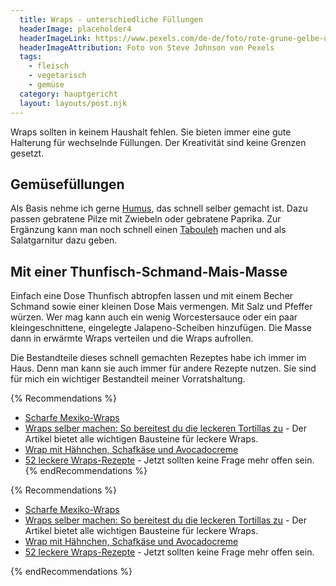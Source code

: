 ```yaml
---
  title: Wraps - unterschiedliche Füllungen
  headerImage: placeholder4
  headerImageLink: https://www.pexels.com/de-de/foto/rote-grune-gelbe-und-blaue-abstrakte-malerei-1283208/
  headerImageAttribution: Foto von Steve Johnson von Pexels
  tags:
    - fleisch
    - vegetarisch
    - gemüse
  category: hauptgericht
  layout: layouts/post.njk
---
```


Wraps sollten in keinem Haushalt fehlen. Sie bieten immer eine gute Halterung für wechselnde Füllungen. Der Kreativität sind keine Grenzen gesetzt.

## Gemüsefüllungen

Als Basis nehme ich gerne [Humus](/rezepte/humus.html), das schnell selber gemacht ist. Dazu passen gebratene Pilze mit Zwiebeln oder gebratene Paprika. Zur Ergänzung kann man noch schnell einen [Tabouleh](/rezepte/tabouleh.html) machen und als Salatgarnitur dazu geben.

## Mit einer Thunfisch-Schmand-Mais-Masse

Einfach eine Dose Thunfisch abtropfen lassen und mit einem Becher Schmand sowie einer kleinen Dose Mais vermengen. Mit Salz und Pfeffer würzen. Wer mag kann auch ein wenig Worcestersauce oder ein paar kleingeschnittene, eingelegte Jalapeno-Scheiben hinzufügen. Die Masse dann in erwärmte Wraps verteilen und die Wraps aufrollen.

Die Bestandteile dieses schnell gemachten Rezeptes habe ich immer im Haus. Denn man kann sie auch immer für andere Rezepte nutzen. Sie sind für mich ein wichtiger Bestandteil meiner Vorratshaltung.

{% Recommendations %}
- [Scharfe Mexiko-Wraps](https://www.lecker.de/scharfe-mexiko-wraps-75033.html)
- [Wraps selber machen: So bereitest du die leckeren Tortillas zu](https://utopia.de/ratgeber/wraps-selber-machen-so-bereitest-du-die-leckeren-tortillas-zu/) - Der Artikel bietet alle wichtigen Bausteine für leckere Wraps.
- [Wrap mit Hähnchen, Schafkäse und Avocadocreme](https://emmikochteinfach.de/wrap-mit-haehnchen/)
- [52 leckere Wraps-Rezepte](https://www.lecker.de/rezepte/wraps) - Jetzt sollten keine Frage mehr offen sein.
{% endRecommendations %}

{% Recommendations %}
<ul>
<li><a href="https://www.lecker.de/scharfe-mexiko-wraps-75033.html">Scharfe Mexiko-Wraps</a></li>
<li><a href="https://utopia.de/ratgeber/wraps-selber-machen-so-bereitest-du-die-leckeren-tortillas-zu/">Wraps selber machen: So bereitest du die leckeren Tortillas zu</a> - Der Artikel bietet alle wichtigen Bausteine für leckere Wraps.</li>
<li><a href="https://emmikochteinfach.de/wrap-mit-haehnchen/">Wrap mit Hähnchen, Schafkäse und Avocadocreme</a></li>
<li><a href="https://www.lecker.de/rezepte/wraps">52 leckere Wraps-Rezepte</a> - Jetzt sollten keine Frage mehr offen sein.</li>
</ul>
{% endRecommendations %}
